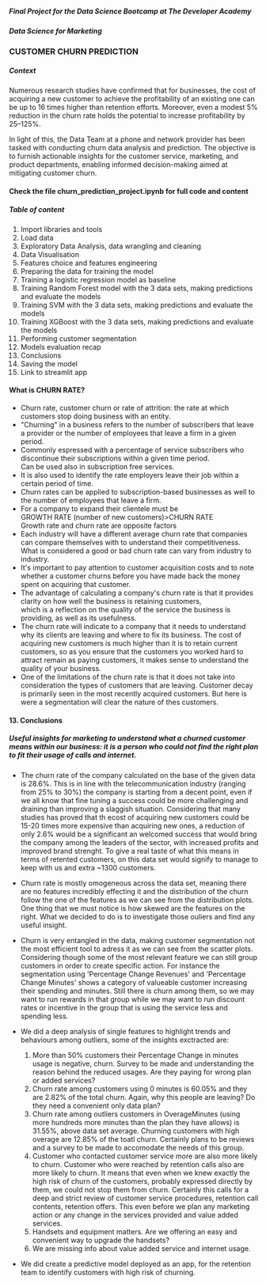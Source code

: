 ##### Final Project for the Data Science Bootcamp at The Developer Academy
##### Data Science for Marketing <br/>
### CUSTOMER CHURN PREDICTION <br/>
##### Context <br/>
Numerous research studies have confirmed that for businesses, the cost of acquiring a new customer to achieve the profitability of an existing one can be up to 16 times higher than retention efforts. Moreover, even a modest 5% reduction in the churn rate holds the potential to increase profitability by 25–125%.<br/>

In light of this, the Data Team at a phone and network provider has been tasked with conducting churn data analysis and prediction. The objective is to furnish actionable insights for the customer service, marketing, and product departments, enabling informed decision-making aimed at mitigating customer churn.<br/>

#### Check the file churn_prediction_project.ipynb for full code and content

##### Table of content
1. Import libraries and tools
2. Load data
3. Exploratory Data Analysis, data wrangling and cleaning 
4. Data Visualisation
5. Features choice and features engineering
6. Preparing the data for training the model
7. Training a logistic regression model as baseline
8. Training Random Forest model with the 3 data sets, making predictions and evaluate the models
9. Training SVM with the 3 data sets, making predictions and evaluate the models
10. Training XGBoost with the 3 data sets, making predictions and evaluate the models
11. Performing customer segmentation 
12. Models evaluation recap
13. Conclusions
14. Saving the model
15. Link to streamlit app
    
#### What is CHURN RATE? 
* Churn rate, customer churn or rate of attrition: the rate at which customers stop doing business with an entity.
* "Churning" in a business refers to the number of subscribers that leave a provider or the number of employees that leave a firm in a given period.
* Commonly espressed with a percentage of service subscribers who discontinue their subscriptions within a given time period.<br/>
Can be used also in subscription free services.
* It is also used to identify the rate employers leave their job within a certain period of time.
* Churn rates can be applied to subscription-based businesses as well to the number of employees that leave a firm.
* For a company to expand their clientele must be <br/>
GROWTH RATE (number of new customers)>CHURN RATE<br/>
Growth rate and churn rate are opposite factors
* Each industry will have a different average churn rate that companies can compare themselves with to understand their competitiveness.<br/>
What is considered a good or bad churn rate can vary from industry to industry.
* It's important to pay attention to customer acquisition costs and to note whether a customer churns before you have made back the money spent on acquiring that customer.
* The advantage of calculating a company's churn rate is that it provides clarity on how well the business is retaining customers, <br/>
which is a reflection on the quality of the service the business is providing, as well as its usefulness.
* The churn rate will indicate to a company that it needs to understand why its clients are leaving and where to fix its business. The cost of acquiring new customers is much higher than it is to retain current customers, so as you ensure that the customers you worked hard to attract remain as paying customers, it makes sense to understand the quality of your business.
* One of the limitations of the churn rate is that it does not take into consideration the types of customers that are leaving. Customer decay is primarily seen in the most recently acquired customers. But here is were a segmentation will clear the nature of thes customers.



#### 13. Conclusions
##### Useful insights for marketing to understand what a churned customer means within our business: it is a person who could not find the right plan to fit their usage of calls and internet.

* The churn rate of the company calculated on the base of the given data is 28.6%. This is in line with the telecommunication industry (ranging from 25% to 30%) the company is starting from a decent point, even if we all know that fine tuning a success could be more challenging and draining than improving a slaggish situation. Considering that many studies has proved that th ecost of acquiring new customers could be 15-20 times more expensive than acquiring new ones, a reduction of only 2.6% would be a significant an welcomed success that would bring the company among the leaders of the sector, with increased profits and improved brand strenght. To give a real taste of what this means in terms of retented customers, on this data set would signify to manage to keep with us and extra ~1300 customers.

* Churn rate is mostly omogeneous across the data set, meaning there are no features incredibly effecting it and the distribution of the churn follow the one of the features as we can see from the distribution plots. One thing that we must notice is how skewed are the features on the right. What we decided to do is to investigate those ouliers and find any useful insight.

* Churn is very entangled in the data, making customer segmentation not the most efficient tool to adress it as we can see from the scatter plots. Considering though some of the most relevant feature we can still group customers in order to create specific action. For instance the segmentation using 'Percentage Change Revenues' and 'Percentage Change Minutes' shows a category of valueable customer increasing their spending and minutes. Still there is churn among them, so we may want to run rewards in that group while we may want to run discount rates or incentive in the group that is using the service less and spending less.  

* We did a deep analysis of single features to highlight trends and behaviours among outliers, some of the insights exctracted are:
    1. More than 50% customers their Percentage Change in minutes usage is negative, churn. Survey to be made and understanding the reason behind the reduced usages. Are they paying for wrong plan or added services?
    2. Churn rate among customers using 0 minutes is 60.05% and they are 2.82% of the total churn. Again, why this people are leaving?  Do they need a convenient only data plan?
    3. Churn rate among outliers customers in OverageMinutes (using more hundreds more minutes than the plan they have allows) is 31.55%, above data set average. Churning customers with high overage are 12.85% of the toatl churn. Certainly plans to be reviews and a survey to be made to accomodate the needs of this group. 
    4. Customer who contacted customer service more are also more likely to churn. Customer who were reached by retention calls also are more likely to churn. It means that even when we knew exactly the high risk of churn of the customers, probably expressed directly by them, we could not stop them from churn. Certainly this calls for a deep and strict review of customer service procedures, retention call contents, retention offers. This even before we plan any marketing action or any change in the services provided and value added services.
    5. Handsets and equipment matters. Are we offering an easy and convenient way to upgrade the handsets?
    6. We are missing info about value added service and internet usage. 

* We did create a predictive model deployed as an app, for the retention team to identify customers with high risk of churning.

